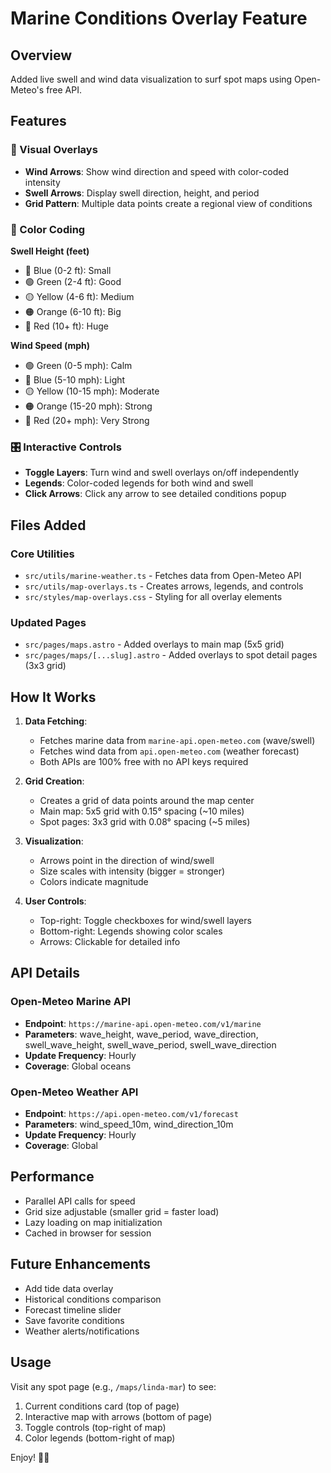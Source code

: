 # Marine Conditions Overlay Feature

## Overview
Added live swell and wind data visualization to surf spot maps using Open-Meteo's free API.

## Features

### 🌊 Visual Overlays
- **Wind Arrows**: Show wind direction and speed with color-coded intensity
- **Swell Arrows**: Display swell direction, height, and period
- **Grid Pattern**: Multiple data points create a regional view of conditions

### 🎨 Color Coding

**Swell Height (feet)**
- 🔵 Blue (0-2 ft): Small
- 🟢 Green (2-4 ft): Good
- 🟡 Yellow (4-6 ft): Medium
- 🟠 Orange (6-10 ft): Big
- 🔴 Red (10+ ft): Huge

**Wind Speed (mph)**
- 🟢 Green (0-5 mph): Calm
- 🔵 Blue (5-10 mph): Light
- 🟡 Yellow (10-15 mph): Moderate
- 🟠 Orange (15-20 mph): Strong
- 🔴 Red (20+ mph): Very Strong

### 🎛️ Interactive Controls
- **Toggle Layers**: Turn wind and swell overlays on/off independently
- **Legends**: Color-coded legends for both wind and swell
- **Click Arrows**: Click any arrow to see detailed conditions popup

## Files Added

### Core Utilities
- `src/utils/marine-weather.ts` - Fetches data from Open-Meteo API
- `src/utils/map-overlays.ts` - Creates arrows, legends, and controls
- `src/styles/map-overlays.css` - Styling for all overlay elements

### Updated Pages
- `src/pages/maps.astro` - Added overlays to main map (5x5 grid)
- `src/pages/maps/[...slug].astro` - Added overlays to spot detail pages (3x3 grid)

## How It Works

1. **Data Fetching**: 
   - Fetches marine data from `marine-api.open-meteo.com` (wave/swell)
   - Fetches wind data from `api.open-meteo.com` (weather forecast)
   - Both APIs are 100% free with no API keys required

2. **Grid Creation**:
   - Creates a grid of data points around the map center
   - Main map: 5x5 grid with 0.15° spacing (~10 miles)
   - Spot pages: 3x3 grid with 0.08° spacing (~5 miles)

3. **Visualization**:
   - Arrows point in the direction of wind/swell
   - Size scales with intensity (bigger = stronger)
   - Colors indicate magnitude

4. **User Controls**:
   - Top-right: Toggle checkboxes for wind/swell layers
   - Bottom-right: Legends showing color scales
   - Arrows: Clickable for detailed info

## API Details

### Open-Meteo Marine API
- **Endpoint**: `https://marine-api.open-meteo.com/v1/marine`
- **Parameters**: wave_height, wave_period, wave_direction, swell_wave_height, swell_wave_period, swell_wave_direction
- **Update Frequency**: Hourly
- **Coverage**: Global oceans

### Open-Meteo Weather API
- **Endpoint**: `https://api.open-meteo.com/v1/forecast`
- **Parameters**: wind_speed_10m, wind_direction_10m
- **Update Frequency**: Hourly
- **Coverage**: Global

## Performance
- Parallel API calls for speed
- Grid size adjustable (smaller grid = faster load)
- Lazy loading on map initialization
- Cached in browser for session

## Future Enhancements
- Add tide data overlay
- Historical conditions comparison
- Forecast timeline slider
- Save favorite conditions
- Weather alerts/notifications

## Usage

Visit any spot page (e.g., `/maps/linda-mar`) to see:
1. Current conditions card (top of page)
2. Interactive map with arrows (bottom of page)
3. Toggle controls (top-right of map)
4. Color legends (bottom-right of map)

Enjoy! 🏄‍♂️

